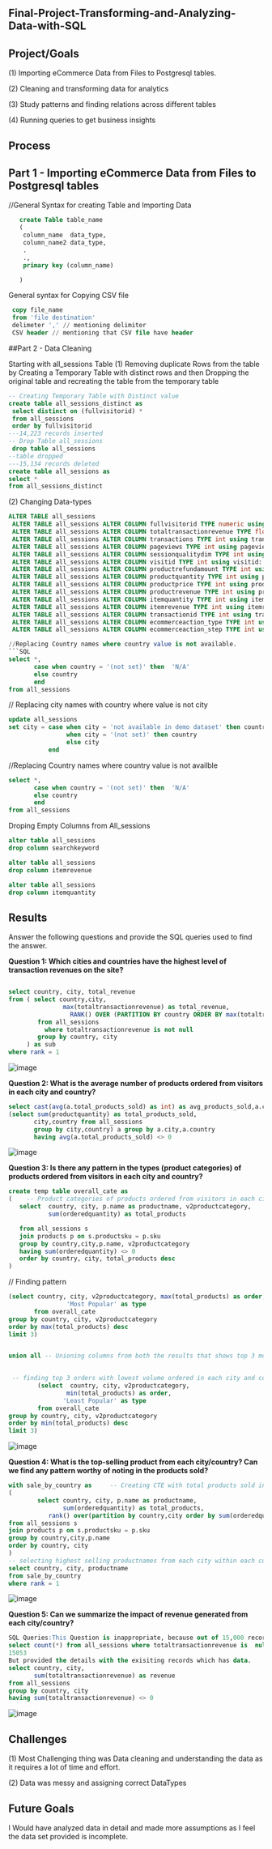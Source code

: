 ## Final-Project-Transforming-and-Analyzing-Data-with-SQL

## Project/Goals
(1) Importing eCommerce Data from Files to Postgresql tables.

(2) Cleaning and transforming data for analytics

(3) Study patterns and finding relations across different tables

(4) Running queries to get business insights

## Process
## Part 1 - Importing eCommerce Data from Files to Postgresql tables

//General Syntax for creating Table and Importing Data
```SQL
   create Table table_name
   (
    column_name  data_type,
    column_name2 data_type,
    .
    .,
    primary key (column_name)

   )
   ```
   General syntax for Copying CSV file
  ```SQL
   copy file_name
   from 'file destination'
   delimeter ',' // mentioning delimiter
   CSV header // mentioning that CSV file have header
   ```
##Part 2 - Data Cleaning

Starting with all_sessions Table
(1) Removing duplicate Rows from the table by Creating a Temporary Table with distinct rows and then Dropping the original table and recreating the table from the temporary table

```SQL
-- Creating Temporary Table with Distinct value 
create table all_sessions_distinct as 
 select distinct on (fullvisitorid) *
 from all_sessions
 order by fullvisitorid
---14,223 records inserted
-- Drop Table all_sessions
 drop table all_sessions
--table dropped
---15,134 records deleted
create table all_sessions as 
select *
from all_sessions_distinct
```
(2) Changing Data-types
```SQL
ALTER TABLE all_sessions
 ALTER TABLE all_sessions ALTER COLUMN fullvisitorid TYPE numeric using fullvisitorid::numeric,
 ALTER TABLE all_sessions ALTER COLUMN totaltransactionrevenue TYPE float using totaltransactionrevenue::double precision,
 ALTER TABLE all_sessions ALTER COLUMN transactions TYPE int using transactions::int,
 ALTER TABLE all_sessions ALTER COLUMN pageviews TYPE int using pageviews::int,
 ALTER TABLE all_sessions ALTER COLUMN sessionqualitydim TYPE int using sessionqualitydim::int,
 ALTER TABLE all_sessions ALTER COLUMN visitid TYPE int using visitid::int,
 ALTER TABLE all_sessions ALTER COLUMN productrefundamount TYPE int using productrefundamount::int,
 ALTER TABLE all_sessions ALTER COLUMN productquantity TYPE int using productquantity::int,
 ALTER TABLE all_sessions ALTER COLUMN productprice TYPE int using productprice::int,
 ALTER TABLE all_sessions ALTER COLUMN productrevenue TYPE int using productrevenue::int,
 ALTER TABLE all_sessions ALTER COLUMN itemquantity TYPE int using itemquantity::int,
 ALTER TABLE all_sessions ALTER COLUMN itemrevenue TYPE int using itemrevenue::int,
 ALTER TABLE all_sessions ALTER COLUMN transactionid TYPE int using transactionid::int,
 ALTER TABLE all_sessions ALTER COLUMN ecommerceaction_type TYPE int using ecommerceaction_type::int,
 ALTER TABLE all_sessions ALTER COLUMN ecommerceaction_step TYPE int using ecommerceaction_step::int;

//Replacing Country names where country value is not available.
```SQL
select *,
       case when country = '(not set)' then  'N/A'
	   else country
	   end
from all_sessions
```
// Replacing city names with country where value is not city
```SQL
update all_sessions
set city = case when city = 'not available in demo dataset' then country
	            when city = '(not set)' then country
		        else city
	       end
```
//Replacing Country names where country value is not availble
```SQL
select *,
       case when country = '(not set)' then  'N/A'
	   else country
	   end
from all_sessions
```
Droping Empty Columns from All_sessions
```SQL
alter table all_sessions
drop column searchkeyword
```
```SQL
alter table all_sessions
drop column itemrevenue
```
```SQL
alter table all_sessions
drop column itemquantity 
```
## Results
Answer the following questions and provide the SQL queries used to find the answer.

    
**Question 1: Which cities and countries have the highest level of transaction revenues on the site?**

``` SQL

select country, city, total_revenue
from ( select country,city,
               max(totaltransactionrevenue) as total_revenue,
	             RANK() OVER (PARTITION BY country ORDER BY max(totaltransactionrevenue) DESC) as rank
        from all_sessions
	      where totaltransactionrevenue is not null
        group by country, city
	 ) as sub
where rank = 1
```
![image](https://github.com/vangalasusmi/SQL-Project/assets/9608114/dac8aaeb-6b9b-4164-9470-2ad16e79da6f)

**Question 2: What is the average number of products ordered from visitors in each city and country?**
``` SQL
select cast(avg(a.total_products_sold) as int) as avg_products_sold,a.city,a.country from
(select sum(productquantity) as total_products_sold,
	   city,country from all_sessions
	   group by city,country) a group by a.city,a.country
	   having avg(a.total_products_sold) <> 0
```
![image](https://github.com/vangalasusmi/SQL-Project/assets/9608114/1756e2da-cc51-472b-8e4b-986f3303944b)


**Question 3: Is there any pattern in the types (product categories) of products ordered from visitors in each city and country?**
``` SQL
create temp table overall_cate as
(    -- Product categories of products ordered from visitors in each city and country
   select  country, city, p.name as productname, v2productcategory,
           sum(orderedquantity) as total_products

   from all_sessions s
   join products p on s.productsku = p.sku
   group by country,city,p.name, v2productcategory
   having sum(orderedquantity) <> 0
   order by country, city, total_products desc
)
```
// Finding pattern
``` SQL
(select country, city, v2productcategory, max(total_products) as order,
                'Most Popular' as type 
       from overall_cate
group by country, city, v2productcategory
order by max(total_products) desc
limit 3)


union all -- Unioning columns from both the results that shows top 3 most and least popular orders placed by volume in each city and country

	
 -- finding top 3 orders with lowest volume ordered in each city and country 
        (select  country, city, v2productcategory, 
                min(total_products) as order,
               'Least Popular' as type
        from overall_cate
group by country, city, v2productcategory
order by min(total_products) desc
limit 3)
```
![image](https://github.com/vangalasusmi/SQL-Project/assets/9608114/fb77eb56-b82c-4f88-be26-745dc74757f7)

**Question 4: What is the top-selling product from each city/country? Can we find any pattern worthy of noting in the products sold?**
``` SQL
with sale_by_country as     -- Creating CTE with total products sold in each city from each country with products name
(
        select country, city, p.name as productname,
               sum(orderedquantity) as total_products, 
           rank() over(partition by country,city order by sum(orderedquantity) desc) as rank -- Ranking the grouped products sold in each country and city 
from all_sessions s
join products p on s.productsku = p.sku
group by country,city,p.name
order by country, city
) 
-- selecting highest selling productnames from each city within each country 
select country, city, productname
from sale_by_country
where rank = 1
```
![image](https://github.com/vangalasusmi/SQL-Project/assets/9608114/e345d55a-61a1-456c-b712-9d5f7e6a1a5f)


**Question 5: Can we summarize the impact of revenue generated from each city/country?**
``` SQL
SQL Queries:This Question is inappropriate, because out of 15,000 records only 81 records has the data, So the impact generated is not accurate according to the data. As we have outliers, the impact of revenue generated will not be accurate.
select count(*) from all_sessions where totaltransactionrevenue is  null
15053
But provided the details with the exisiting records which has data.
select country, city,
       sum(totaltransactionrevenue) as revenue
from all_sessions 
group by country, city
having sum(totaltransactionrevenue) <> 0
```

![image](https://github.com/vangalasusmi/SQL-Project/assets/9608114/7a53933d-073f-43f2-a626-ed96172ca9a2)

## Challenges 
(1) Most Challenging thing was Data cleaning and understanding the data as it requires a lot of time and effort.

(2) Data was messy and assigning correct DataTypes

## Future Goals
I Would have analyzed data in detail and made more assumptions as I feel the data set provided is incomplete.
